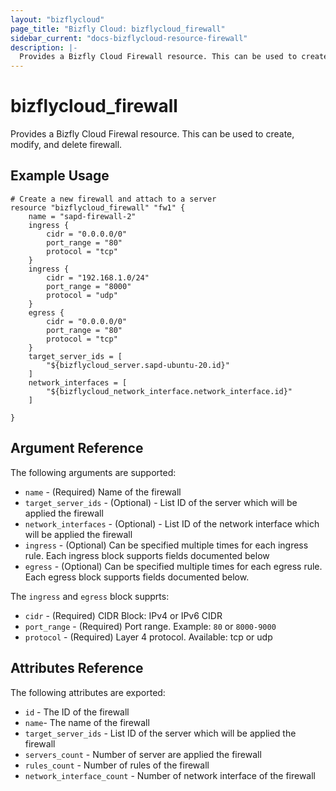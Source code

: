 ```yaml
---
layout: "bizflycloud"
page_title: "Bizfly Cloud: bizflycloud_firewall"
sidebar_current: "docs-bizflycloud-resource-firewall"
description: |-
  Provides a Bizfly Cloud Firewall resource. This can be used to create, modify, and delete firewall.
---
```


# bizflycloud\_firewall

Provides a Bizfly Cloud Firewal resource. This can be used to create,
modify, and delete firewall.

## Example Usage

```hcl
# Create a new firewall and attach to a server
resource "bizflycloud_firewall" "fw1" {
    name = "sapd-firewall-2"
    ingress {
        cidr = "0.0.0.0/0"
        port_range = "80"
        protocol = "tcp"
    }
    ingress {
        cidr = "192.168.1.0/24"
        port_range = "8000"
        protocol = "udp"
    }
    egress {
        cidr = "0.0.0.0/0"
        port_range = "80"
        protocol = "tcp"
    }
    target_server_ids = [
        "${bizflycloud_server.sapd-ubuntu-20.id}"
    ]
    network_interfaces = [
        "${bizflycloud_network_interface.network_interface.id}"
    ]

}
```

## Argument Reference

The following arguments are supported:

* `name` - (Required) Name of the firewall
* `target_server_ids` - (Optional) - List ID of the server which will be applied the firewall
* `network_interfaces` - (Optional) - List ID of the network interface which will be applied the firewall
* `ingress` - (Optional) Can be specified multiple times for each ingress rule. Each ingress block supports fields documented below
* `egress` - (Optional) Can be specified multiple times for each egress rule. Each egress block supports fields documented below.

The `ingress` and `egress` block supprts:

* `cidr` - (Required) CIDR Block: IPv4 or IPv6 CIDR
* `port_range` - (Required) Port range. Example: `80` or `8000-9000`
* `protocol` - (Required) Layer 4 protocol.  Available: tcp or udp

## Attributes Reference

The following attributes are exported:

* `id` - The ID of the firewall
* `name`- The name of the firewall
* `target_server_ids` - List ID of the server which will be applied the firewall
* `servers_count` - Number of server are applied the firewall
* `rules_count` - Number of rules of the firewall
* `network_interface_count` - Number of network interface of the firewall

